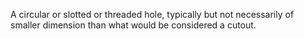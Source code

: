A circular or slotted or threaded hole, typically but not necessarily of smaller dimension than what would be considered a cutout.